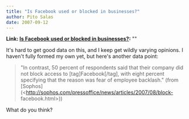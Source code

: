 ```yaml
---
title: "Is Facebook used or blocked in businesses?"
author: Pito Salas
date: 2007-09-12
---
```


**Link: [Is Facebook used or blocked in businesses?](None):** ""



It's hard to get good data on this, and I keep get wildly varying opinions. I
haven't fully formed my own yet, but here's another data point:

> "In contrast, 50 percent of respondents said that their company did not
> block access to [tag]Facebook[/tag], with eight percent specifying that the
> reason was fear of employee backlash." (from
> [Sophos](<http://sophos.com/pressoffice/news/articles/2007/08/block-
> facebook.html>))

What do you think?


